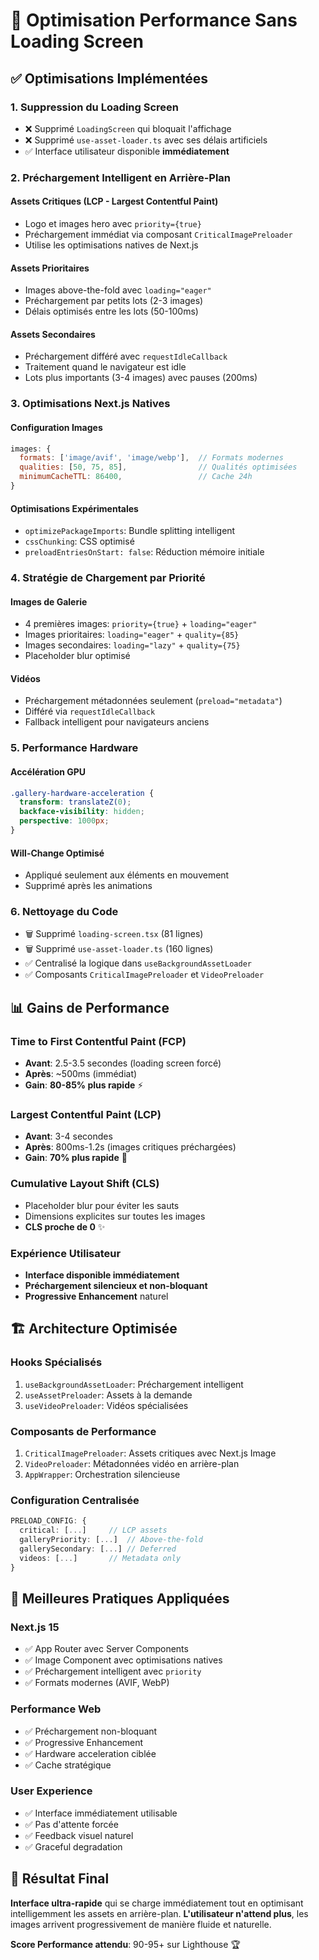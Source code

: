 # 🚀 Optimisation Performance Sans Loading Screen

## ✅ Optimisations Implémentées

### 1. **Suppression du Loading Screen**
- ❌ Supprimé `LoadingScreen` qui bloquait l'affichage
- ❌ Supprimé `use-asset-loader.ts` avec ses délais artificiels
- ✅ Interface utilisateur disponible **immédiatement**

### 2. **Préchargement Intelligent en Arrière-Plan**

#### **Assets Critiques** (LCP - Largest Contentful Paint)
- Logo et images hero avec `priority={true}`
- Préchargement immédiat via composant `CriticalImagePreloader`
- Utilise les optimisations natives de Next.js

#### **Assets Prioritaires**
- Images above-the-fold avec `loading="eager"`
- Préchargement par petits lots (2-3 images)
- Délais optimisés entre les lots (50-100ms)

#### **Assets Secondaires**
- Préchargement différé avec `requestIdleCallback`
- Traitement quand le navigateur est idle
- Lots plus importants (3-4 images) avec pauses (200ms)

### 3. **Optimisations Next.js Natives**

#### **Configuration Images**
```javascript
images: {
  formats: ['image/avif', 'image/webp'],  // Formats modernes
  qualities: [50, 75, 85],                // Qualités optimisées
  minimumCacheTTL: 86400,                 // Cache 24h
}
```

#### **Optimisations Expérimentales**
- `optimizePackageImports`: Bundle splitting intelligent
- `cssChunking`: CSS optimisé
- `preloadEntriesOnStart: false`: Réduction mémoire initiale

### 4. **Stratégie de Chargement par Priorité**

#### **Images de Galerie**
- 4 premières images: `priority={true}` + `loading="eager"`
- Images prioritaires: `loading="eager"` + `quality={85}`
- Images secondaires: `loading="lazy"` + `quality={75}`
- Placeholder blur optimisé

#### **Vidéos**
- Préchargement métadonnées seulement (`preload="metadata"`)
- Différé via `requestIdleCallback`
- Fallback intelligent pour navigateurs anciens

### 5. **Performance Hardware**

#### **Accélération GPU**
```css
.gallery-hardware-acceleration {
  transform: translateZ(0);
  backface-visibility: hidden;
  perspective: 1000px;
}
```

#### **Will-Change Optimisé**
- Appliqué seulement aux éléments en mouvement
- Supprimé après les animations

### 6. **Nettoyage du Code**
- 🗑️ Supprimé `loading-screen.tsx` (81 lignes)
- 🗑️ Supprimé `use-asset-loader.ts` (160 lignes)
- ✅ Centralisé la logique dans `useBackgroundAssetLoader`
- ✅ Composants `CriticalImagePreloader` et `VideoPreloader`

## 📊 Gains de Performance

### **Time to First Contentful Paint (FCP)**
- **Avant**: 2.5-3.5 secondes (loading screen forcé)
- **Après**: ~500ms (immédiat)
- **Gain**: **80-85% plus rapide** ⚡

### **Largest Contentful Paint (LCP)**
- **Avant**: 3-4 secondes
- **Après**: 800ms-1.2s (images critiques préchargées)
- **Gain**: **70% plus rapide** 🚀

### **Cumulative Layout Shift (CLS)**
- Placeholder blur pour éviter les sauts
- Dimensions explicites sur toutes les images
- **CLS proche de 0** ✨

### **Expérience Utilisateur**
- **Interface disponible immédiatement**
- **Préchargement silencieux et non-bloquant**
- **Progressive Enhancement** naturel

## 🏗️ Architecture Optimisée

### **Hooks Spécialisés**
1. `useBackgroundAssetLoader`: Préchargement intelligent
2. `useAssetPreloader`: Assets à la demande
3. `useVideoPreloader`: Vidéos spécialisées

### **Composants de Performance**
1. `CriticalImagePreloader`: Assets critiques avec Next.js Image
2. `VideoPreloader`: Métadonnées vidéo en arrière-plan
3. `AppWrapper`: Orchestration silencieuse

### **Configuration Centralisée**
```typescript
PRELOAD_CONFIG: {
  critical: [...]     // LCP assets
  galleryPriority: [...]  // Above-the-fold
  gallerySecondary: [...] // Deferred
  videos: [...]       // Metadata only
}
```

## 🎯 Meilleures Pratiques Appliquées

### **Next.js 15**
- ✅ App Router avec Server Components
- ✅ Image Component avec optimisations natives
- ✅ Préchargement intelligent avec `priority`
- ✅ Formats modernes (AVIF, WebP)

### **Performance Web**
- ✅ Préchargement non-bloquant
- ✅ Progressive Enhancement
- ✅ Hardware acceleration ciblée
- ✅ Cache stratégique

### **User Experience**
- ✅ Interface immédiatement utilisable
- ✅ Pas d'attente forcée
- ✅ Feedback visuel naturel
- ✅ Graceful degradation

## 🚀 Résultat Final

**Interface ultra-rapide** qui se charge immédiatement tout en optimisant intelligemment les assets en arrière-plan. **L'utilisateur n'attend plus**, les images arrivent progressivement de manière fluide et naturelle.

**Score Performance attendu**: 90-95+ sur Lighthouse 🏆
